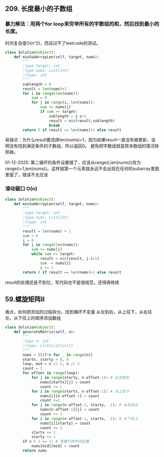 ## 209. 长度最小的子数组
### 暴力解法：用两个for loop来穷举所有的字数组的和，然后找到最小的长度。
时间复杂度O(n^2)，而且过不了leetcode的测试。
```python
class Solution(object):
    def minSubArrayLen(self, target, nums):
        """
        :type target: int
        :type nums: List[int]
        :rtype: int
        """
        sublength = 0
        result = len(nums)+1
        for i in range(len(nums)):
            sum = 0
            for j in range(i, len(nums)):
                sum += nums[j]
                if sum >= target:
                    sublength = j-i+1
                    result = min(result,sublength)
                    break
        return 0 if result == len(nums)+1 else result
```
易错点：为什么result要选择len(nums)+1，因为如果result一直没有被更新，说明没有找到满足条件的子数组，所以返回0。
避免把字数组就是原本数组的情况排除掉。

01-12-2025:
第二循环的条件设置错了，应该从range(i,len(nums))改为range(i+1,len(nums))。这样就第一个元素就永远不会出现在任何的subarray里面里面了，错误不太应该

### 滑动窗口 O(n)

```python
class Solution(object):
    def minSubArrayLen(self, target, nums):
        """
        :type target: int
        :type nums: List[int]
        :rtype: int
        """
        result = len(nums) + 1
        sum = 0
        i = 0
        for j in range(len(nums)):
            sum += nums[j]
            while sum >= target:
                result = min(result, j-i+1)
                sum -= nums[i]
                i += 1
        return 0 if result == len(nums)+1 else result
```
result的处理还是不到位，写代码也不是很规范，还得再练练

##  59.螺旋矩阵II
难点，如何把添加的过程拆分。找到循环不变量
从左到右，从上往下，从右往左，从下往上的顺序添加数组
```python
class Solution(object):
    def generateMatrix(self, n):
        """
        :type n: int
        :rtype: List[List[int]]
        """
        nums = [[0]*n for _ in range(n)]
        startx, starty = 0, 0
        loop, mid = n // 2, n // 2
        count = 1
        for offset in range(loop):
            for j in range(starty, n-offset-1): # 从左到右
                nums[startx][j] = count 
                count += 1
            for i in range(startx, n-offset-1): # 从上往下
                nums[i][n-offset-1] = count
                count +=1
            for j in range(n-offset-1, starty, -1): # 从右往左
                nums[n-offset-1][j] = count 
                count += 1
            for i in range(n-offset-1, startx, -1): # 从下往上
                nums[i][starty] = count
                count += 1
            startx += 1 
            starty += 1
        if n % 2 == 1: # 奇数行的中间位置
            nums[mid][mid] = count
        return nums
```
